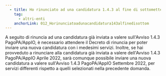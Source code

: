 ```yaml
---
  - title: Ho rinunciato ad una candidatura 1.4.3 al fine di sottometterne una nuova con i medesimi servizi; quando potrò inviare la nuova domanda?
    tag:
      - altri-enti
    anchorLink: 012_Horinunciatoadunacandidatura143alfinedisottom
---
```


A seguito di rinuncia ad una candidatura già inviata a valere sull'Avviso 1.4.3 PagoPA/AppIO, è necessario attendere il Decreto di rinuncia per poter inviare una nuova candidatura con i medesimi servizi. Inoltre, se hai provveduto a rinunciare alla candidatura già inviata a valere dell'Avviso 1.4.3 PagoPA/AppIO Aprile 2022, sarà comunque possibile inviare una nuova candidatura a valere sull'Avviso 1.4.3 PagoPA/AppIO Settembre 2022, per servizi differenti rispetto a quelli selezionati nella precedente domanda.